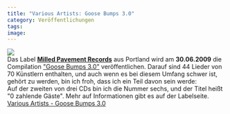 ```yaml
---
title: "Various Artists: Goose Bumps 3.0"
category: Veröffentlichungen
tags: 
image: 
---
```


![](http://www.milledpavement.com/albumcovers/covers350x350/goosebumps3.jpg)  
Das Label [**Milled Pavement Records**](http://www.milledpavement.com) aus Portland wird am **30.06.2009** die Compilation ["Goose Bumps 3.0"](http://www.milledpavement.com/va_goosebumps3.html) veröffentlichen. Darauf sind 44 Lieder von 70 Künstlern enthalten, und auch wenn es bei diesem Umfang schwer ist, gehört zu werden, bin ich froh, dass ich ein Teil davon sein werde:  
Auf der zweiten von drei CDs bin ich die Nummer sechs, und der Titel heißt "0 zahlende Gäste". Mehr auf Informationen gibt es auf der Labelseite.  
[Various Artists - Goose Bumps 3.0](http://www.milledpavement.com/va_goosebumps3.html)  
